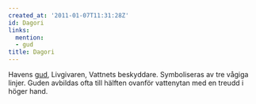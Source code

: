 ```yaml
---
created_at: '2011-01-07T11:31:28Z'
id: Dagori
links:
  mention:
  - gud
title: Dagori
---
```


Havens [gud], Livgivaren, Vattnets beskyddare. Symboliseras av tre vågiga linjer. Guden avbildas
ofta till hälften ovanför vattenytan med en treudd i höger hand.

  [gud]: gud

